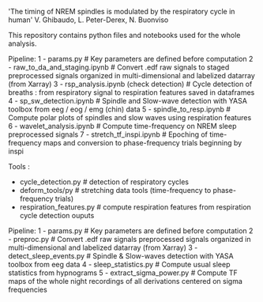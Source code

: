 'The timing of NREM spindles is modulated by the respiratory cycle in human'
V. Ghibaudo, L. Peter-Derex, N. Buonviso

This repository contains python files and notebooks used for the whole analysis.

Pipeline:
1 - params.py # Key parameters are defined before computation
2 - raw_to_da_and_staging.ipynb # Convert .edf raw signals to staged preprocessed signals organized in multi-dimensional and labelized datarray (from Xarray)
3 - rsp_analysis.ipynb (check detection) # Cycle detection of breaths : from respiratory signal to respiration features saved in dataframes 
4 - sp_sw_detection.ipynb # Spindle and Slow-wave detection with YASA toolbox from eeg / eog / emg (chin) data
5 - spindle_to_resp.ipynb # Compute polar plots of spindles and slow waves using respiration features
6 - wavelet_analysis.ipynb # Compute time-frequency on NREM sleep preprocessed signals
7 - stretch_tf_inspi.ipynb # Epoching of time-frequency maps and conversion to phase-frequency trials beginning by inspi

Tools : 
- cycle_detection.py # detection of respiratory cycles
- deform_tools/py # stretching data tools (time-frequency to phase-frequency trials)
- respiration_features.py # compute respiration features from respiration cycle detection ouputs



Pipeline:
1 - params.py # Key parameters are defined before computation
2 - preproc.py # Convert .edf raw signals preprocessed signals organized in multi-dimensional and labelized datarray (from Xarray)
3 - detect_sleep_events.py # Spindle & Slow-waves detection with YASA toolbox from eeg data
4 - sleep_statistics.py # Compute usual sleep statistics from hypnograms
5 - extract_sigma_power.py # Compute TF maps of the whole night recordings of all derivations centered on sigma frequencies
